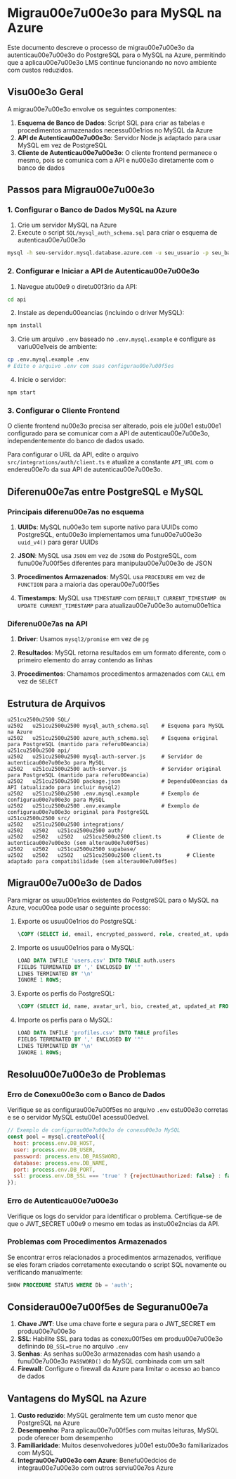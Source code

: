 # Migrau00e7u00e3o para MySQL na Azure

Este documento descreve o processo de migrau00e7u00e3o da autenticau00e7u00e3o do PostgreSQL para o MySQL na Azure, permitindo que a aplicau00e7u00e3o LMS continue funcionando no novo ambiente com custos reduzidos.

## Visu00e3o Geral

A migrau00e7u00e3o envolve os seguintes componentes:

1. **Esquema de Banco de Dados**: Script SQL para criar as tabelas e procedimentos armazenados necessu00e1rios no MySQL da Azure
2. **API de Autenticau00e7u00e3o**: Servidor Node.js adaptado para usar MySQL em vez de PostgreSQL
3. **Cliente de Autenticau00e7u00e3o**: O cliente frontend permanece o mesmo, pois se comunica com a API e nu00e3o diretamente com o banco de dados

## Passos para Migrau00e7u00e3o

### 1. Configurar o Banco de Dados MySQL na Azure

1. Crie um servidor MySQL na Azure
2. Execute o script `SQL/mysql_auth_schema.sql` para criar o esquema de autenticau00e7u00e3o

```bash
mysql -h seu-servidor.mysql.database.azure.com -u seu_usuario -p seu_banco < SQL/mysql_auth_schema.sql
```

### 2. Configurar e Iniciar a API de Autenticau00e7u00e3o

1. Navegue atu00e9 o diretu00f3rio da API:

```bash
cd api
```

2. Instale as dependu00eancias (incluindo o driver MySQL):

```bash
npm install
```

3. Crie um arquivo `.env` baseado no `.env.mysql.example` e configure as variu00e1veis de ambiente:

```bash
cp .env.mysql.example .env
# Edite o arquivo .env com suas configurau00e7u00f5es
```

4. Inicie o servidor:

```bash
npm start
```

### 3. Configurar o Cliente Frontend

O cliente frontend nu00e3o precisa ser alterado, pois ele ju00e1 estu00e1 configurado para se comunicar com a API de autenticau00e7u00e3o, independentemente do banco de dados usado.

Para configurar o URL da API, edite o arquivo `src/integrations/auth/client.ts` e atualize a constante `API_URL` com o endereu00e7o da sua API de autenticau00e7u00e3o.

## Diferenu00e7as entre PostgreSQL e MySQL

### Principais diferenu00e7as no esquema

1. **UUIDs**: MySQL nu00e3o tem suporte nativo para UUIDs como PostgreSQL, entu00e3o implementamos uma funu00e7u00e3o `uuid_v4()` para gerar UUIDs

2. **JSON**: MySQL usa `JSON` em vez de `JSONB` do PostgreSQL, com funu00e7u00f5es diferentes para manipulau00e7u00e3o de JSON

3. **Procedimentos Armazenados**: MySQL usa `PROCEDURE` em vez de `FUNCTION` para a maioria das operau00e7u00f5es

4. **Timestamps**: MySQL usa `TIMESTAMP` com `DEFAULT CURRENT_TIMESTAMP ON UPDATE CURRENT_TIMESTAMP` para atualizau00e7u00e3o automu00e1tica

### Diferenu00e7as na API

1. **Driver**: Usamos `mysql2/promise` em vez de `pg`

2. **Resultados**: MySQL retorna resultados em um formato diferente, com o primeiro elemento do array contendo as linhas

3. **Procedimentos**: Chamamos procedimentos armazenados com `CALL` em vez de `SELECT`

## Estrutura de Arquivos

```
u251cu2500u2500 SQL/
u2502   u251cu2500u2500 mysql_auth_schema.sql    # Esquema para MySQL na Azure
u2502   u251cu2500u2500 azure_auth_schema.sql    # Esquema original para PostgreSQL (mantido para referu00eancia)
u251cu2500u2500 api/
u2502   u251cu2500u2500 mysql-auth-server.js     # Servidor de autenticau00e7u00e3o para MySQL
u2502   u251cu2500u2500 auth-server.js           # Servidor original para PostgreSQL (mantido para referu00eancia)
u2502   u251cu2500u2500 package.json             # Dependu00eancias da API (atualizado para incluir mysql2)
u2502   u251cu2500u2500 .env.mysql.example       # Exemplo de configurau00e7u00e3o para MySQL
u2502   u251cu2500u2500 .env.example             # Exemplo de configurau00e7u00e3o original para PostgreSQL
u251cu2500u2500 src/
u2502   u251cu2500u2500 integrations/
u2502   u2502   u251cu2500u2500 auth/
u2502   u2502   u2502   u251cu2500u2500 client.ts        # Cliente de autenticau00e7u00e3o (sem alterau00e7u00f5es)
u2502   u2502   u251cu2500u2500 supabase/
u2502   u2502   u2502   u251cu2500u2500 client.ts        # Cliente adaptado para compatibilidade (sem alterau00e7u00f5es)
```

## Migrau00e7u00e3o de Dados

Para migrar os usuu00e1rios existentes do PostgreSQL para o MySQL na Azure, vocu00ea pode usar o seguinte processo:

1. Exporte os usuu00e1rios do PostgreSQL:
   ```sql
   \COPY (SELECT id, email, encrypted_password, role, created_at, updated_at, last_sign_in_at, confirmed_at, user_metadata FROM auth.users) TO 'users.csv' WITH CSV HEADER;
   ```

2. Importe os usuu00e1rios para o MySQL:
   ```sql
   LOAD DATA INFILE 'users.csv' INTO TABLE auth.users
   FIELDS TERMINATED BY ',' ENCLOSED BY '"'
   LINES TERMINATED BY '\n'
   IGNORE 1 ROWS;
   ```

3. Exporte os perfis do PostgreSQL:
   ```sql
   \COPY (SELECT id, name, avatar_url, bio, created_at, updated_at FROM public.profiles) TO 'profiles.csv' WITH CSV HEADER;
   ```

4. Importe os perfis para o MySQL:
   ```sql
   LOAD DATA INFILE 'profiles.csv' INTO TABLE profiles
   FIELDS TERMINATED BY ',' ENCLOSED BY '"'
   LINES TERMINATED BY '\n'
   IGNORE 1 ROWS;
   ```

## Resoluu00e7u00e3o de Problemas

### Erro de Conexu00e3o com o Banco de Dados

Verifique se as configurau00e7u00f5es no arquivo `.env` estu00e3o corretas e se o servidor MySQL estu00e1 acessu00edvel.

```javascript
// Exemplo de configurau00e7u00e3o de conexu00e3o MySQL
const pool = mysql.createPool({
  host: process.env.DB_HOST,
  user: process.env.DB_USER,
  password: process.env.DB_PASSWORD,
  database: process.env.DB_NAME,
  port: process.env.DB_PORT,
  ssl: process.env.DB_SSL === 'true' ? {rejectUnauthorized: false} : false
});
```

### Erro de Autenticau00e7u00e3o

Verifique os logs do servidor para identificar o problema. Certifique-se de que o JWT_SECRET u00e9 o mesmo em todas as instu00e2ncias da API.

### Problemas com Procedimentos Armazenados

Se encontrar erros relacionados a procedimentos armazenados, verifique se eles foram criados corretamente executando o script SQL novamente ou verificando manualmente:

```sql
SHOW PROCEDURE STATUS WHERE Db = 'auth';
```

## Considerau00e7u00f5es de Seguranu00e7a

1. **Chave JWT**: Use uma chave forte e segura para o JWT_SECRET em produu00e7u00e3o
2. **SSL**: Habilite SSL para todas as conexu00f5es em produu00e7u00e3o definindo `DB_SSL=true` no arquivo `.env`
3. **Senhas**: As senhas su00e3o armazenadas com hash usando a funu00e7u00e3o `PASSWORD()` do MySQL combinada com um salt
4. **Firewall**: Configure o firewall da Azure para limitar o acesso ao banco de dados

## Vantagens do MySQL na Azure

1. **Custo reduzido**: MySQL geralmente tem um custo menor que PostgreSQL na Azure
2. **Desempenho**: Para aplicau00e7u00f5es com muitas leituras, MySQL pode oferecer bom desempenho
3. **Familiaridade**: Muitos desenvolvedores ju00e1 estu00e3o familiarizados com MySQL
4. **Integrau00e7u00e3o com Azure**: Benefu00edcios de integrau00e7u00e3o com outros serviu00e7os Azure
